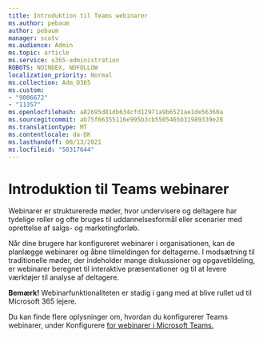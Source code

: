 ```yaml
---
title: Introduktion til Teams webinarer
ms.author: pebaum
author: pebaum
manager: scotv
ms.audience: Admin
ms.topic: article
ms.service: o365-administration
ROBOTS: NOINDEX, NOFOLLOW
localization_priority: Normal
ms.collection: Adm_O365
ms.custom:
- "9006672"
- "11357"
ms.openlocfilehash: a82695d81db634cfd12971a9b6521ae1de56360a
ms.sourcegitcommit: ab75f66355116e995b3cb5505465b31989339e28
ms.translationtype: MT
ms.contentlocale: da-DK
ms.lasthandoff: 08/13/2021
ms.locfileid: "58317644"
---
```

# <a name="getting-started-with-teams-webinars"></a>Introduktion til Teams webinarer

Webinarer er strukturerede møder, hvor undervisere og deltagere har tydelige roller og ofte bruges til uddannelsesformål eller scenarier med oprettelse af salgs- og marketingforløb.

Når dine brugere har konfigureret webinarer i organisationen, kan de planlægge webinarer og åbne tilmeldingen for deltagerne. I modsætning til traditionelle møder, der indeholder mange diskussioner og opgavetildeling, er webinarer beregnet til interaktive præsentationer og til at levere værktøjer til analyse af deltagere.

**Bemærk!** Webinarfunktionaliteten er stadig i gang med at blive rullet ud til Microsoft 365 lejere. 

Du kan finde flere oplysninger om, hvordan du konfigurerer Teams webinarer, under Konfigurere [for webinarer i Microsoft Teams.](https://docs.microsoft.com/microsoftteams/set-up-webinars)
